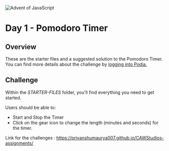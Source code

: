 ![Advent of JavaScript](https://adventofjavascript.s3.us-east-1.amazonaws.com/2021/advent-of-js-gumroad-cover.png)

# Day 1 - Pomodoro Timer

## Overview

These are the starter files and a suggested solution to the Pomodoro Timer.
You can find more details about the challenge by [logging into Podia.](https://store.selfteach.me/login)

## Challenge

Within the _STARTER-FILES_ folder, you'll find everything you need to get started.

Users should be able to:

- Start and Stop the Timer
- Click on the gear icon to change the length (minutes and seconds) for the timer.


Link for the challenges : https://priyanshumaurya007.github.io/CAWStudios-assignments/

